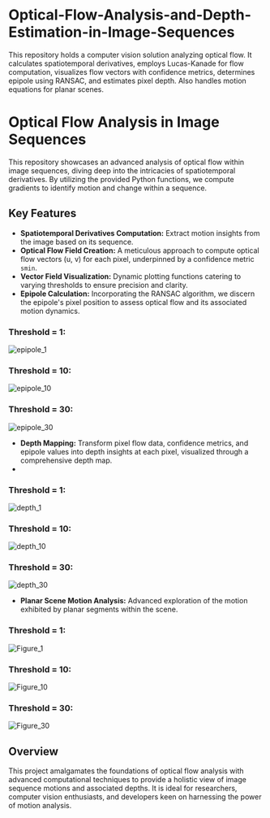 # Optical-Flow-Analysis-and-Depth-Estimation-in-Image-Sequences
This repository holds a computer vision solution analyzing optical flow. It calculates spatiotemporal derivatives, employs Lucas-Kanade for flow computation, visualizes flow vectors with confidence metrics, determines epipole using RANSAC, and estimates pixel depth. Also handles motion equations for planar scenes.


# Optical Flow Analysis in Image Sequences

This repository showcases an advanced analysis of optical flow within image sequences, diving deep into the intricacies of spatiotemporal derivatives. By utilizing the provided Python functions, we compute gradients to identify motion and change within a sequence.

## Key Features

- **Spatiotemporal Derivatives Computation:** Extract motion insights from the image based on its sequence.
- **Optical Flow Field Creation:** A meticulous approach to compute optical flow vectors (u, v) for each pixel, underpinned by a confidence metric `smin`.
- **Vector Field Visualization:** Dynamic plotting functions catering to varying thresholds to ensure precision and clarity.
- **Epipole Calculation:** Incorporating the RANSAC algorithm, we discern the epipole's pixel position to assess optical flow and its associated motion dynamics.


### Threshold = 1:
![epipole_1](https://github.com/Saibernard/Optical-Flow-Analysis-and-Depth-Estimation-in-Image-Sequences/assets/112599512/17680eb5-762b-4e36-8dc1-7a583fd32f5a)

### Threshold = 10:
![epipole_10](https://github.com/Saibernard/Optical-Flow-Analysis-and-Depth-Estimation-in-Image-Sequences/assets/112599512/937286e7-2b82-49f5-9215-4853bb93aa14)

### Threshold = 30:
![epipole_30](https://github.com/Saibernard/Optical-Flow-Analysis-and-Depth-Estimation-in-Image-Sequences/assets/112599512/11a5ce9b-356d-4e14-ad24-4b047e415669)

- **Depth Mapping:** Transform pixel flow data, confidence metrics, and epipole values into depth insights at each pixel, visualized through a comprehensive depth map.
- 
### Threshold = 1:
![depth_1](https://github.com/Saibernard/Optical-Flow-Analysis-and-Depth-Estimation-in-Image-Sequences/assets/112599512/73d1a393-825c-4876-955b-3c026ad360f8)

### Threshold = 10:
![depth_10](https://github.com/Saibernard/Optical-Flow-Analysis-and-Depth-Estimation-in-Image-Sequences/assets/112599512/c864498a-ce7c-4522-a7ff-7abc3471c6b1)

### Threshold = 30:
![depth_30](https://github.com/Saibernard/Optical-Flow-Analysis-and-Depth-Estimation-in-Image-Sequences/assets/112599512/6d3fa2a8-ac53-48f5-9e10-0dba0354791e)



- **Planar Scene Motion Analysis:** Advanced exploration of the motion exhibited by planar segments within the scene.

### Threshold = 1:
![Figure_1](https://github.com/Saibernard/Optical-Flow-Analysis-and-Depth-Estimation-in-Image-Sequences/assets/112599512/fff13362-6694-4138-86d2-5305c58f0f41)

### Threshold = 10:
![Figure_10](https://github.com/Saibernard/Optical-Flow-Analysis-and-Depth-Estimation-in-Image-Sequences/assets/112599512/4c948582-88cb-4b68-a92a-c258779bcb5b)

### Threshold = 30:
![Figure_30](https://github.com/Saibernard/Optical-Flow-Analysis-and-Depth-Estimation-in-Image-Sequences/assets/112599512/9663d077-46db-4f5f-8daf-bd2c4243e340)


## Overview

This project amalgamates the foundations of optical flow analysis with advanced computational techniques to provide a holistic view of image sequence motions and associated depths. It is ideal for researchers, computer vision enthusiasts, and developers keen on harnessing the power of motion analysis.

